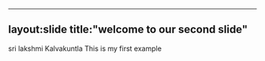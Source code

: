---------------
layout:slide
title:"welcome to our second slide"
-----------
sri lakshmi Kalvakuntla
This is my first example
